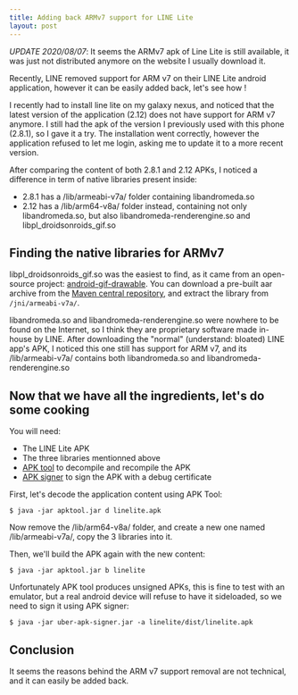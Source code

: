```yaml
---
title: Adding back ARMv7 support for LINE Lite
layout: post
---
```


*UPDATE 2020/08/07*: It seems the ARMv7 apk of Line Lite is still available, it was just not distributed anymore on the website I usually download it.

Recently, LINE removed support for ARM v7 on their LINE Lite android application, however it can be easily added back, let's see how !


I recently had to install line lite on my galaxy nexus, and noticed that the latest version of the application (2.12) does not have support for ARM v7 anymore. I still had the apk of the version I previously used with this phone (2.8.1), so I gave it a try. The installation went correctly, however the application refused to let me login, asking me to update it to a more recent version.

After comparing the content of both 2.8.1 and 2.12 APKs, I noticed a difference in term of native libraries present inside:
* 2.8.1 has a /lib/armeabi-v7a/ folder containing libandromeda.so
* 2.12 has a /lib/arm64-v8a/ folder instead, containing not only libandromeda.so, but also libandromeda-renderengine.so and libpl_droidsonroids_gif.so

## Finding the native libraries for ARMv7

libpl_droidsonroids_gif.so was the easiest to find, as it came from an open-source project: [android-gif-drawable](https://github.com/koral--/android-gif-drawable). You can download a pre-built aar archive from the [Maven central repository](https://mvnrepository.com/artifact/pl.droidsonroids.gif/android-gif-drawable), and extract the library from `/jni/armeabi-v7a/`.

libandromeda.so and libandromeda-renderengine.so were nowhere to be found on the Internet, so I think they are proprietary software made in-house by LINE. After downloading the "normal" (understand: bloated) LINE app's APK, I noticed this one still has support for ARM v7, and its /lib/armeabi-v7a/ contains both libandromeda.so and libandromeda-renderengine.so

## Now that we have all the ingredients, let's do some cooking

You will need:
* The LINE Lite APK
* The three libraries mentionned above
* [APK tool](https://ibotpeaches.github.io/Apktool) to decompile and recompile the APK
* [APK signer](https://github.com/patrickfav/uber-apk-signer) to sign the APK with a debug certificate

First, let's decode the application content using APK Tool:
```
$ java -jar apktool.jar d linelite.apk
```

Now remove the /lib/arm64-v8a/ folder, and create a new one named /lib/armeabi-v7a/, copy the 3 libraries into it.

Then, we'll build the APK again with the new content:
```
$ java -jar apktool.jar b linelite
```

Unfortunately APK tool produces unsigned APKs, this is fine to test with an emulator, but a real android device will refuse to have it sideloaded, so we need to sign it using APK signer:
```
$ java -jar uber-apk-signer.jar -a linelite/dist/linelite.apk
```

## Conclusion

It seems the reasons behind the ARM v7 support removal are not technical, and it can easily be added back.
